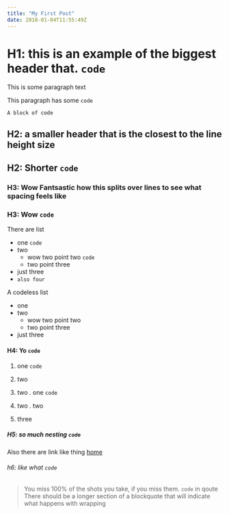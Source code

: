 ```yaml
---
title: "My First Post"
date: 2018-01-04T11:55:49Z
---
```


# H1: this is an example of the biggest header that.  `code`

This is some paragraph text

This paragraph has some `code`


```
A block of code
```

## H2: a smaller header that is the closest to the line height size
## H2: Shorter `code`
### H3: Wow Fantsastic how this splits over lines to see what spacing feels like
### H3: Wow `code`

There are list

- one `code`
- two
  - wow two point two `code`
  - two point three
- just three
- `also four`


A codeless list

- one
- two
  - wow two point two
  - two point three
- just three


#### H4: Yo `code`

1. one `code`

1. two
  2. two . one `code`

  2. two . two
1. three

##### H5: so much nesting `code`

Also there are link like thing [home](/)


###### h6: like what `code`

> You miss 100% of the shots you take, if you miss them.
> `code` in qoute
> There should be a longer section of a blockquote that will indicate what happens with wrapping

